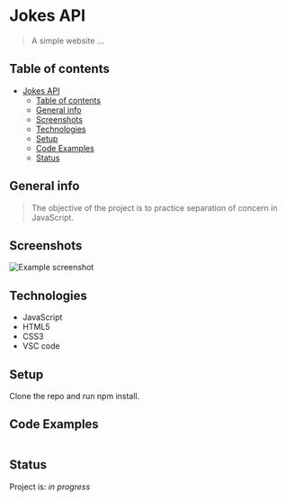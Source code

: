 # Jokes API

> A simple website ...

## Table of contents

- [Jokes API](#jokes-api)
  - [Table of contents](#table-of-contents)
  - [General info](#general-info)
  - [Screenshots](#screenshots)
  - [Technologies](#technologies)
  - [Setup](#setup)
  - [Code Examples](#code-examples)
  - [Status](#status)

## General info

> The objective of the project is to practice separation of concern in
> JavaScript.

## Screenshots

![Example screenshot]()

## Technologies

- JavaScript
- HTML5
- CSS3
- VSC code

## Setup

Clone the repo and run npm install.

## Code Examples

```js

```

## Status

Project is: _in progress_
